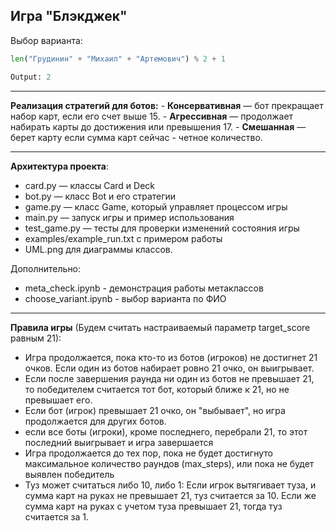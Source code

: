 ## Игра "Блэкджек"

Выбор варианта:
```py
len("Грудинин" + "Михаил" + "Артемович") % 2 + 1

Output: 2
```

---

**Реализация стратегий для ботов:**
     - **Консервативная** — бот прекращает набор карт, если его счет выше 15.
     - **Агрессивная** — продолжает набирать карты до достижения или превышения 17.
     - **Смешанная** — берет карту если сумма карт сейчас - четное количество.

---

**Архитектура проекта**:

- card.py — классы Card и Deck
- bot.py — класс Bot и его стратегии
- game.py — класс Game, который управляет процессом игры
- main.py — запуск игры и пример использования
- test_game.py — тесты для проверки изменений состояния игры
- examples/example_run.txt с примером работы
- UML.png для диаграммы классов.

Дополнительно:
   - meta_check.ipynb - демонстрация работы метаклассов
   - choose_variant.ipynb - выбор варианта по ФИО

---

**Правила игры** (Будем считать настраиваемый параметр target_score равным 21):

- Игра продолжается, пока кто-то из ботов (игроков) не достигнет 21 очков. Если один из ботов набирает ровно 21 очко, он выигрывает.
- Если после завершения раунда ни один из ботов не превышает 21, то победителем считается тот бот, который ближе к 21, но не превышает его.
- Если бот (игрок) превышает 21 очко, он "выбывает", но игра продолжается для других ботов.
- если все боты (игроки), кроме последнего, перебрали 21, то этот последний выигрывает и игра завершается
- Игра продолжается до тех пор, пока не будет достигнуто максимальное количество раундов (max_steps), или пока не будет выявлен победитель
- Туз может считаться либо 10, либо 1: Если игрок вытягивает туза, и сумма карт на руках не превышает 21, туз считается за 10. Если же сумма карт на руках с учетом туза превышает 21, тогда туз считается за 1.
